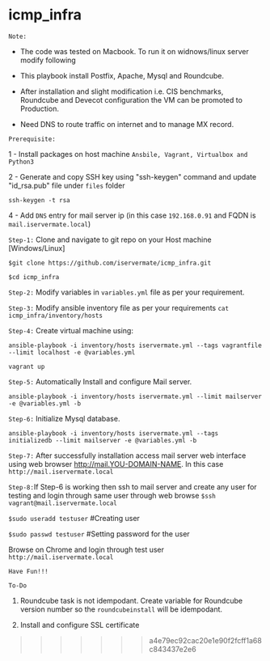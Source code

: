 # icmp_infra

`Note:` 
- The code was tested on Macbook. To run it on widnows/linux server modify following
        
- This playbook install Postfix, Apache, Mysql and Roundcube. 
       
- After installation and slight modification i.e. CIS benchmarks, Roundcube and Devecot configuration the VM can be promoted to Production.
       
- Need DNS to route traffic on internet and to manage MX record.  

`Prerequisite:` 
  
  1 - Install packages on host machine `Ansbile, Vagrant, Virtualbox and Python3`
  
  2 - Generate and copy SSH key using "ssh-keygen" command and update "id_rsa.pub" file under `files` folder 
		
`ssh-keygen -t rsa`
		
  4 - Add `DNS` entry for mail server ip (in this case `192.168.0.91` and FQDN is `mail.iservermate.local`) 
  
`Step-1:` Clone and navigate to git repo on your Host machine [Windows/Linux]
           
`$git clone https://github.com/iservermate/icmp_infra.git`
           
`$cd icmp_infra`

`Step-2:` Modify variables in `variables.yml` file as per your requirement. 

`Step-3:` Modify ansible inventory file as per your requirements `cat icmp_infra/inventory/hosts`

`Step-4:` Create virtual machine using:
           
`ansible-playbook -i inventory/hosts iservermate.yml --tags vagrantfile --limit localhost -e @variables.yml`
           
`vagrant up`

`Step-5:` Automatically Install and configure Mail server.
          
`ansible-playbook -i inventory/hosts iservermate.yml --limit mailserver -e @variables.yml -b`

`Step-6:` Initialize Mysql database.

`ansible-playbook -i inventory/hosts iservermate.yml --tags initializedb --limit mailserver -e @variables.yml -b`

`Step-7:` After successfully installation access mail server web interface using web browser  http://mail.YOU-DOMAIN-NAME. In this case 				
`http://mail.iservermate.local`

`Step-8:`If Step-6 is working then ssh to mail server and  create any user for testing and login through same user through web browse
`$ssh vagrant@mail.iservermate.local`
	          
`$sudo useradd testuser`   #Creating user
        	  
`$sudo passwd testuser`    #Setting password for the user
	          
Browse on Chrome and login through test user `http://mail.iservermate.local`

`Have Fun!!!`

`To-Do`
1. Roundcube task is not idempodant. Create variable for Roundcube version number so the `roundcubeinstall` will be idempodant. 
	
2. Install and configure SSL certificate

>>>>>>> a4e79ec92cac20e1e90f2fcff1a68c843437e2e6
